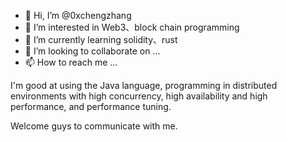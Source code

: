 - 👋 Hi, I’m @0xchengzhang
- 👀 I’m interested in Web3、block chain programming
- 🌱 I’m currently learning solidity、rust
- 💞️ I’m looking to collaborate on ...
- 📫 How to reach me ...

I'm good at using the Java language, programming in distributed environments with high concurrency, high availability and high performance, and performance tuning.

Welcome guys to communicate with me.


<!---
0xchengzhang/0xchengzhang is a ✨ special ✨ repository because its `README.md` (this file) appears on your GitHub profile.
You can click the Preview link to take a look at your changes.
--->
